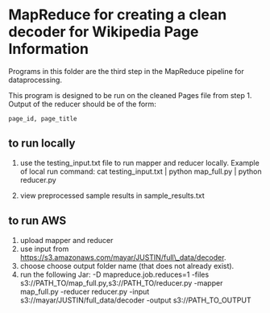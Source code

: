 # MapReduce for creating a clean decoder for Wikipedia Page Information


Programs in this folder are the third step in the MapReduce pipeline for dataprocessing.

This program is designed to be run on the cleaned Pages file from step 1. Output of the reducer should be of the form:

    page_id, page_title

## to run locally 
1. use the testing\_input.txt file to run mapper and reducer locally.
Example of local run command:
    cat testing_input.txt | python map_full.py | python reducer.py 

2. view preprocessed sample results in sample\_results.txt

## to run AWS
1. upload mapper and reducer
2. use input from https://s3.amazonaws.com/mayar/JUSTIN/full\_data/decoder.
3. choose choose output folder name (that does not already exist).
4. run the following Jar:
    -D mapreduce.job.reduces=1 -files s3://PATH\_TO/map\_full.py,s3://PATH\_TO/reducer.py -mapper map\_full.py -reducer reducer.py -input s3://mayar/JUSTIN/full\_data/decoder -output s3://PATH\_TO\_OUTPUT




